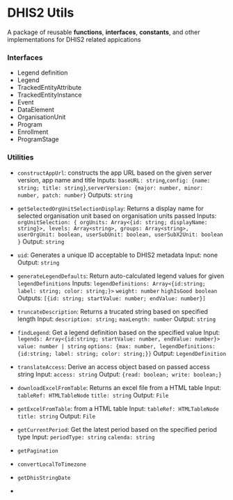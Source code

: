 # DHIS2 Utils

A package of reusable **functions**, **interfaces**, **constants**, and other implementations for DHIS2 related appications


### Interfaces
- Legend definition
- Legend
- TrackedEntityAttribute
- TrackedEntityInstance
- Event
- DataElement
- OrganisationUnit
- Program
- Enrollment
- ProgramStage



### Utilities

- `constructAppUrl`: constructs the app URL based on the given server version, app name and title
  Inputs: `baseURL: string`,`config: {name: string; title: string}`,`serverVersion: {major: number, minor: number, patch: number}`
  Outputs: `string`
- `getSelectedOrgUnitSelectionDisplay`: Returns a display name for selected organisation unit based on organisation units passed
  Inputs: `orgUnitSelection: { orgUnits: Array<{id: string; displayName: string}>, levels: Array<string>, groups: Array<string>, userOrgUnit: boolean, userSubUnit: boolean, userSubX2Unit: boolean }`
  Output: `string`
- `uid`: Generates a unique ID acceptable to DHIS2 metadata
  Input: none
  Output: `string`

- `generateLegendDefaults`: Return auto-calculated legend values for given `legendDefinitions`
  Inputs: `legendDefinitions: Array<{id:string; label: string; color: string;}>` `weight: number` `highIsGood boolean`
  Outputs: `[{id: string; startValue: number; endValue: number}]`
- `truncateDescription`: Returns a trucated string based on specified length
  Input: `description: string;` `maxLength: number`
  Output: `string`
- `findLegend`: Get a legend definition based on the specified value
  Input: `legends: Array<{id:string; startValue: number, endValue: number}>` `value: number | string` `options: {max: number, legendDefinitions: {id:string; label: string; color: string;}}`
  Output: `LegendDefinition`
- `translateAccess`: Derive an access object based on passed access string
  Input: `access: string`
  Output: `{read: boolean; write: boolean;}`

- `downloadExcelFromTable`: Returns an excel file from a HTML table
  Input: `tableRef: HTMLTableNode` `title: string`
  Output: `File`

- `getExcelFromTable`:  from a HTML table
  Input: `tableRef: HTMLTableNode` `title: string`
  Output: `File`

- `getCurrentPeriod`: Get the latest period based on the specified period type
  Input: `periodType: string` `calenda: string`
- `getPagination`
- `convertLocalToTimezone`
- `getDhisStringDate`
- 
